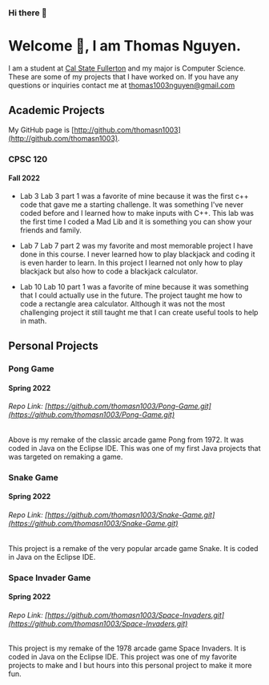 ### Hi there 👋
# Welcome 👋, I am Thomas Nguyen.
I am a student at [Cal State Fullerton](http://www.fullerton.edu/) and my major is Computer Science. These are some of my projects that I have worked on. If you have any questions or inquiries contact me at thomas1003nguyen@gmail.com

## Academic Projects
My GitHub page is [http://github.com/thomasn1003](http://github.com/thomasn1003).


### CPSC 120

#### Fall 2022

* Lab 3
Lab 3 part 1 was a favorite of mine because it was the first c++ code that gave me a starting challenge. It was something I've never coded before and I learned how to make inputs with C++. This lab was the first time I coded a Mad Lib and it is something you can show your friends and family. 

* Lab 7
Lab 7 part 2 was my favorite and most memorable project I have done in this course. I never learned how to play blackjack and coding it is even harder to learn. In this project I learned not only how to play blackjack but also how to code a blackjack calculator. 

* Lab 10
Lab 10 part 1 was a favorite of mine because it was something that I could actually use in the future. The project taught me how to code a rectangle area calculator. Although it was not the most challenging project it still taught me that I can create useful tools to help in math. 

## Personal Projects

### Pong Game

#### Spring 2022

###### Repo Link: [https://github.com/thomasn1003/Pong-Game.git](https://github.com/thomasn1003/Pong-Game.git)

Above is my remake of the classic arcade game Pong from 1972. It was coded in Java on the Eclipse IDE. This was one of my first Java projects that was targeted on remaking a game. 


### Snake Game

#### Spring 2022

###### Repo Link: [https://github.com/thomasn1003/Snake-Game.git](https://github.com/thomasn1003/Snake-Game.git)

This project is a remake of the very popular arcade game Snake. It is coded in Java on the Eclipse IDE.


### Space Invader Game

#### Spring 2022

###### Repo Link: [https://github.com/thomasn1003/Space-Invaders.git](https://github.com/thomasn1003/Space-Invaders.git)

This project is my remake of the 1978 arcade game Space Invaders. It is coded in Java on the Eclipse IDE. This project was one of my favorite projects to make and I but hours into this personal project to make it more fun. 

<!--
**thomasn1003/thomasn1003** is a ✨ _special_ ✨ repository because its `README.md` (this file) appears on your GitHub profile.

Here are some ideas to get you started:

- 🔭 I’m currently working on ...
- 🌱 I’m currently learning ...
- 👯 I’m looking to collaborate on ...
- 🤔 I’m looking for help with ...
- 💬 Ask me about ...
- 📫 How to reach me: ...
- 😄 Pronouns: ...
- ⚡ Fun fact: ...
-->

